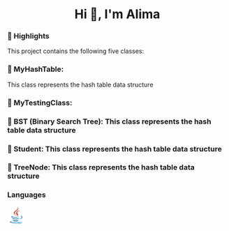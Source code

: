 
<h1 align="center">Hi 👋, I'm Alima</h1>
<h3 align="left">🌟 Highlights</h3>
This project contains the following five classes:
<h3 align ="left"> 🚀 MyHashTable: </h3> This class represents the hash table data structure
<h3 align= "left"> 🚀 MyTestingClass: </h3>
<h3 align ="left"> 🚀 BST (Binary Search Tree): This class represents the hash table data structure </h3>
<h3 align ="left"> 🚀 Student: This class represents the hash table data structure </h3>
<h3 align ="left"> 🚀 TreeNode: This class represents the hash table data structure </h3>
<p align="left">
</p>

<h3 align="left">Languages</h3>
<p align="left"> <a href="https://www.java.com" target="_blank" rel="noreferrer"> <img src="https://raw.githubusercontent.com/devicons/devicon/master/icons/java/java-original.svg" alt="java" width="40" height="40"/> </a> </p>
